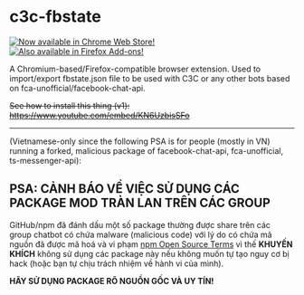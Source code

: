 # c3c-fbstate

[![Now available in Chrome Web Store!](https://storage.googleapis.com/web-dev-uploads/image/WlD8wC6g8khYWPJUsQceQkhXSlv1/UV4C4ybeBTsZt43U4xis.png)](https://chromewebstore.google.com/detail/c3c-fbstate-utility/ekgmbjnloldgikngiachemodebfpkgdp)&nbsp;&nbsp;
[![Also available in Firefox Add-ons!](https://github.com/user-attachments/assets/e4948783-4905-45e7-9ac1-6c3ef283de80)](https://addons.mozilla.org/en-US/firefox/addon/ff-c3c-fbstate/)

A Chromium-based/Firefox-compatible browser extension. Used to import/export fbstate.json file to be used with C3C or any other bots based on fca-unofficial/facebook-chat-api.

~~See how to install this thing (v1): https://www.youtube.com/embed/KN6UzbisSFo~~

-----

(Vietnamese-only since the following PSA is for people (mostly in VN) running a forked, malicious package of facebook-chat-api, fca-unofficial, ts-messenger-api):

## PSA: CẢNH BÁO VỀ VIỆC SỬ DỤNG CÁC PACKAGE MOD TRÀN LAN TRÊN CÁC GROUP

GitHub/npm đã đánh dấu một số package thường được share trên các group chatbot có chứa malware (malicious code) với lý do có chứa mã nguồn đã được mã hoá và vi phạm [npm Open Source Terms](https://docs.npmjs.com/policies/open-source-terms) vì thế **KHUYẾN KHÍCH** không sử dụng các package này nếu không muốn tự tạo nguy cơ bị hack (hoặc bạn tự chịu trách nhiệm về hành vi của mình).

**HÃY SỬ DỤNG PACKAGE RÕ NGUỒN GỐC VÀ UY TÍN!**
